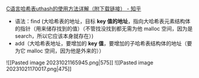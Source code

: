 [C语言哈希表uthash的使用方法详解（附下载链接） - 知乎](https://zhuanlan.zhihu.com/p/340692819)

- 语法：find (大哈希表的地址，目标 **key 值的地址**，指向大哈希表元素结构体的指针（用来储存找到的值）（不管找没找到都无需为他 malloc 空间，因为是 search，所以它应该本身就存在）)
-  add（大哈希表地址，要增加的 **key 值**，要增加的子哈希表结构体的地址（要为它 malloc 空间，因为他是外来的））

![[Pasted image 20231021165945.png|575]]
![[Pasted image 20231021170017.png|475]]
